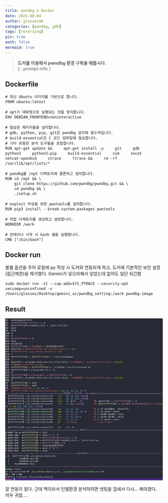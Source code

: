 ```yaml
---
title: pwndbg & Docker
date: 2025-08-04
author: glasses96
categories: [pwndbg, gdb]
tags: [reversing]
pin: true
math: false
mermaid: true
---
```


> **도커를 이용해서 pwndbg 환경 구축을 해봅시다.**  
{: .prompt-info }

## Dockerfile
```
# 최신 Ubuntu 이미지를 기반으로 합니다.
FROM ubuntu:latest

# apt가 대화형으로 실행되는 것을 방지합니다.
ENV DEBIAN_FRONTEND=noninteractive

# 필요한 패키지들을 설치합니다.
# gdb, python, pip, git은 pwndbg 설치에 필수적입니다.
# build-essential은 C 코드 컴파일에 필요합니다.
# 기타 유용한 분석 도구들을 포함합니다.
RUN apt-get update &&     apt-get install -y     git     gdb     python3     python3-pip     build-essential     vim     socat     netcat-openbsd     strace     ltrace &&     rm -rf /var/lib/apt/lists/*

# pwndbg를 /opt 디렉토리에 클론하고 설치합니다.
RUN cd /opt && \
    git clone https://github.com/pwndbg/pwndbg.git && \
    cd pwndbg && \
    ./setup.sh

# exploit 작성을 위한 pwntools를 설치합니다.
RUN pip3 install --break-system-packages pwntools

# 작업 디렉토리를 생성하고 설정합니다.
WORKDIR /work

# 컨테이너 시작 시 bash 셸을 실행합니다.
CMD ["/bin/bash"]
```

## Docker run
볼륨 옵션을 주어 로컬에 py 작성 시 도커와 연동되게 하고, 도커에 기본적인 보안 설정(접근제한)을 제거했다. Gemini가 넣으라해서 넣었는데 없어도 일단 되긴함

```
sudo docker run -it --cap-add=SYS_PTRACE --security-opt seccomp=unconfined -v /Users/glasses/Desktop/gemini_ai/pwndbg_setting:/work pwndbg-image
```


## Result
![test](/assets/post/69/1.png)

잘 연동이 됬다.  근데 맥이라서 인텔환경 분석하려면 셋팅을 집에서 다시... 해야겠다.  
어우 귀찮.... 

